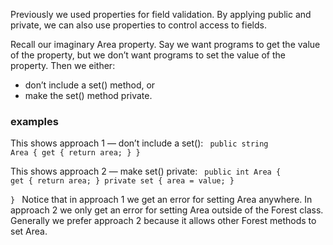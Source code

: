 Previously we used properties for field validation. By applying public and private, we can also use properties to control access to fields.

Recall our imaginary Area property. Say we want programs to get the value of the property, but we don’t want programs to set the value of the property. Then we either:

- don’t include a set() method, or
- make the set() method private.

### examples 
This shows approach 1 — don’t include a set():
<code>
public string Area
{
  get { return area; }
}
</code>

This shows approach 2 — make set() private:
<code>
public int Area
{
  get { return area; }
  private set { area = value; }  
}
</code>
Notice that in approach 1 we get an error for setting Area anywhere. In approach 2 we only get an error for setting Area outside of the Forest class. Generally we prefer approach 2 because it allows other Forest methods to set Area.
